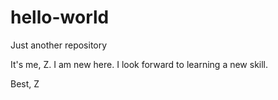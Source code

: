 # hello-world
Just another repository

It's me, Z. I am new here.
I look forward to learning
a new skill.

Best,
Z
